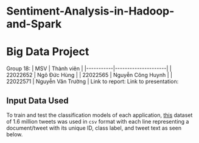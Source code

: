 # Sentiment-Analysis-in-Hadoop-and-Spark

# Big Data Project
Group 18:
| MSV       | Thành viên          |
|-----------|---------------------|
| 22022652  | Ngô Đức Hùng        | 
| 22022565  | Nguyễn Công Huynh   |
| 22022571  | Nguyễn Văn Trường   |
Link to report:
Link to presentation:

## Input Data Used
 To train and test the classification models of each application, [this](http://thinknook.com/twitter-sentiment-analysis-training-corpus-dataset-2012-09-22/) dataset of 1.6 million tweets was used in `csv` format with each line representing a document/tweet with its unique ID, class label, and tweet text as seen below.
